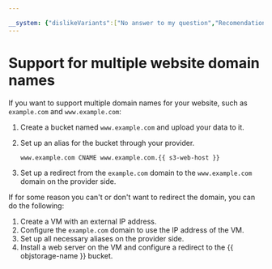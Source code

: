 ```yaml
---

__system: {"dislikeVariants":["No answer to my question","Recomendations didn't help","The content doesn't match title","Other"]}
---
```

# Support for multiple website domain names

If you want to support multiple domain names for your website, such as `example.com` and `www.example.com`:

1. Create a bucket named `www.example.com` and upload your data to it.
2. Set up an alias for the bucket through your provider.

    ```
    www.example.com CNAME www.example.com.{{ s3-web-host }}
    ```
3. Set up a redirect from the `example.com` domain to the `www.example.com` domain on the provider side.

If for some reason you can't or don't want to redirect the domain, you can do the following:

1. Create a VM with an external IP address.
2. Configure the `example.com` domain to use the IP address of the VM.
3. Set up all necessary aliases on the provider side.
4. Install a web server on the VM and configure a redirect to the {{ objstorage-name }} bucket.

